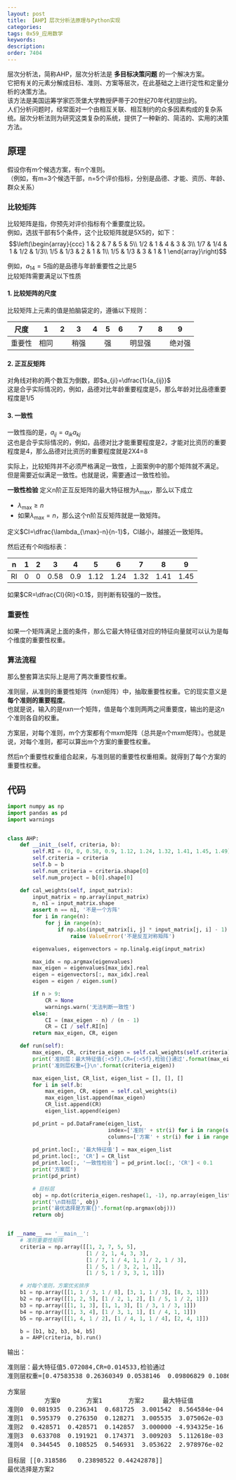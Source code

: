 ```yaml
---
layout: post
title: 【AHP】层次分析法原理与Python实现
categories:
tags: 0x59_应用数学
keywords:
description:
order: 7404
---
```


层次分析法，简称AHP，层次分析法是 **多目标决策问题** 的一个解决方案。  
它把有关的元素分解成目标、准则、方案等层次，在此基础之上进行定性和定量分析的决策方法。  
该方法是美国运筹学家匹茨堡大学教授萨蒂于20世纪70年代初提出的。  
人们分析问题时，经常面对一个由相互关联、相互制约的众多因素构成的复杂系统。层次分析法则为研究这类复杂的系统，提供了一种新的、简洁的、实用的决策方法。




## 原理
假设你有m个候选方案，有n个准则。  
（例如，有m=3个候选干部，n=5个评价指标，分别是品德、才能、资历、年龄、群众关系）

### 比较矩阵
比较矩阵是指，你预先对评价指标有个重要度比较。  
例如，选拔干部有5个条件，这个比较矩阵就是5X5的，如下：  
$$\left(\begin{array}{ccc}
  1    &    2    &    7    &    5    &    5\\
  1/2  &    1    &    4    &    3    &    3\\
  1/7  &    1/4  &    1    &    1/2  &    1/3\\
  1/5  &    1/3  &    2    &    1    &    1\\
  1/5  &    1/3  &    3    &    1    &    1
\end{array}\right)$$

例如，$a_{14}=5$指的是品德与年龄重要性之比是5  
比较矩阵需要满足以下性质
#### 1. 比较矩阵的尺度
比较矩阵上元素的值是拍脑袋定的，遵循以下规则：

<table class="tableizer-table">
<thead><tr class="tableizer-firstrow"><th>尺度</th><th>1</th><th>2</th><th>3</th><th>4</th><th>5</th><th>6</th><th>7</th><th>8</th><th>9</th></tr></thead><tbody>
 <tr><td>重要性</td><td>相同</td><td>&nbsp;</td><td>稍强</td><td>&nbsp;</td><td>强</td><td>&nbsp;</td><td>明显强</td><td>&nbsp;</td><td>绝对强</td></tr>
</tbody></table>

#### 2. 正互反矩阵
对角线对称的两个数互为倒数，即$a_{ji}=\dfrac{1}{a_{ij}}$  
这是合乎实际情况的，例如，品德对比年龄重要程度是5，那么年龄对比品德重要程度是1/5

#### 3. 一致性
一致性指的是，$a_{ij}=a_{ik}a_{kj}$  
这也是合乎实际情况的，例如，品德对比才能重要程度是2，才能对比资历的重要程度是4，那么品德对比资历的重要程度就是2X4=8

实际上，比较矩阵并不必须严格满足一致性，上面案例中的那个矩阵就不满足。  
但是需要近似满足一致性。也就是说，需要通过一致性检验。

**一致性检验**
定义n阶正互反矩阵的最大特征根为$\lambda_{\max}$，那么以下成立
- $\lambda_{\max}\geq n$
- 如果$\lambda_{\max}=n$，那么这个n阶互反矩阵就是一致矩阵。

定义$CI=\dfrac{\lambda_{\max}-n}{n-1}$，CI越小，越接近一致矩阵。

然后还有个RI指标表：  
<table class="tableizer-table">
<thead><tr class="tableizer-firstrow"><th>n</th><th>1</th><th>2</th><th>3</th><th>4</th><th>5</th><th>6</th><th>7</th><th>8</th><th>9</th></tr></thead><tbody>
 <tr><td>RI</td><td>0</td><td>0</td><td>0.58</td><td>0.9</td><td>1.12</td><td>1.24</td><td>1.32</td><td>1.41</td><td>1.45</td></tr>
</tbody></table>

如果$CR=\dfrac{CI}{RI}<0.1$，则判断有较强的一致性。

### 重要性
如果一个矩阵满足上面的条件，那么它最大特征值对应的特征向量就可以认为是每个维度的重要性权重。


### 算法流程
那么整套算法实际上是用了两次重要性权重。

准则层，从准则的重要性矩阵（nxn矩阵）中，抽取重要性权重。它的现实意义是 **每个准则的重要程度**。  
也就是说，输入的是nxn一个矩阵，值是每个准则两两之间重要度，输出的是这n个准则各自的权重。

方案层，对每个准则，m个方案都有个mxm矩阵（总共是n个mxm矩阵）。也就是说，对每个准则，都可以算出m个方案的重要性权重。

然后n个重要性权重组合起来，与准则层的重要性权重相乘。就得到了每个方案的重要性权重。

## 代码
```python
import numpy as np
import pandas as pd
import warnings


class AHP:
    def __init__(self, criteria, b):
        self.RI = (0, 0, 0.58, 0.9, 1.12, 1.24, 1.32, 1.41, 1.45, 1.49)
        self.criteria = criteria
        self.b = b
        self.num_criteria = criteria.shape[0]
        self.num_project = b[0].shape[0]

    def cal_weights(self, input_matrix):
        input_matrix = np.array(input_matrix)
        n, n1 = input_matrix.shape
        assert n == n1, '不是一个方阵'
        for i in range(n):
            for j in range(n):
                if np.abs(input_matrix[i, j] * input_matrix[j, i] - 1) > 1e-7:
                    raise ValueError('不是反互对称矩阵')

        eigenvalues, eigenvectors = np.linalg.eig(input_matrix)

        max_idx = np.argmax(eigenvalues)
        max_eigen = eigenvalues[max_idx].real
        eigen = eigenvectors[:, max_idx].real
        eigen = eigen / eigen.sum()

        if n > 9:
            CR = None
            warnings.warn('无法判断一致性')
        else:
            CI = (max_eigen - n) / (n - 1)
            CR = CI / self.RI[n]
        return max_eigen, CR, eigen

    def run(self):
        max_eigen, CR, criteria_eigen = self.cal_weights(self.criteria)
        print('准则层：最大特征值{:<5f},CR={:<5f},检验{}通过'.format(max_eigen, CR, '' if CR < 0.1 else '不'))
        print('准则层权重={}\n'.format(criteria_eigen))

        max_eigen_list, CR_list, eigen_list = [], [], []
        for i in self.b:
            max_eigen, CR, eigen = self.cal_weights(i)
            max_eigen_list.append(max_eigen)
            CR_list.append(CR)
            eigen_list.append(eigen)

        pd_print = pd.DataFrame(eigen_list,
                                index=['准则' + str(i) for i in range(self.num_criteria)],
                                columns=['方案' + str(i) for i in range(self.num_project)],
                                )
        pd_print.loc[:, '最大特征值'] = max_eigen_list
        pd_print.loc[:, 'CR'] = CR_list
        pd_print.loc[:, '一致性检验'] = pd_print.loc[:, 'CR'] < 0.1
        print('方案层')
        print(pd_print)

        # 目标层
        obj = np.dot(criteria_eigen.reshape(1, -1), np.array(eigen_list))
        print('\n目标层', obj)
        print('最优选择是方案{}'.format(np.argmax(obj)))
        return obj


if __name__ == '__main__':
    # 准则重要性矩阵
    criteria = np.array([[1, 2, 7, 5, 5],
                         [1 / 2, 1, 4, 3, 3],
                         [1 / 7, 1 / 4, 1, 1 / 2, 1 / 3],
                         [1 / 5, 1 / 3, 2, 1, 1],
                         [1 / 5, 1 / 3, 3, 1, 1]])

    # 对每个准则，方案优劣排序
    b1 = np.array([[1, 1 / 3, 1 / 8], [3, 1, 1 / 3], [8, 3, 1]])
    b2 = np.array([[1, 2, 5], [1 / 2, 1, 2], [1 / 5, 1 / 2, 1]])
    b3 = np.array([[1, 1, 3], [1, 1, 3], [1 / 3, 1 / 3, 1]])
    b4 = np.array([[1, 3, 4], [1 / 3, 1, 1], [1 / 4, 1, 1]])
    b5 = np.array([[1, 4, 1 / 2], [1 / 4, 1, 1 / 4], [2, 4, 1]])

    b = [b1, b2, b3, b4, b5]
    a = AHP(criteria, b).run()
```

输出：

<pre>准则层：最大特征值5.072084,CR=0.014533,检验通过
准则层权重=[0.47583538 0.26360349 0.0538146  0.09806829 0.10867824]

方案层
          方案0       方案1       方案2     最大特征值            CR  一致性检验
准则0  0.081935  0.236341  0.681725  3.001542  8.564584e-04   True
准则1  0.595379  0.276350  0.128271  3.005535  3.075062e-03   True
准则2  0.428571  0.428571  0.142857  3.000000 -4.934325e-16   True
准则3  0.633708  0.191921  0.174371  3.009203  5.112618e-03   True
准则4  0.344545  0.108525  0.546931  3.053622  2.978976e-02   True

目标层 [[0.318586   0.23898522 0.44242878]]
最优选择是方案2
</pre>

